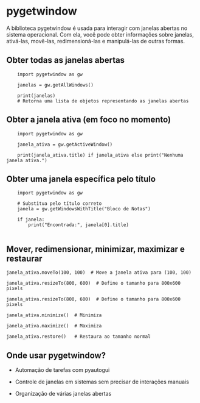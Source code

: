 # pygetwindow

A biblioteca pygetwindow é usada para interagir com janelas abertas no sistema operacional. Com ela, você pode obter informações sobre janelas, ativá-las, movê-las, redimensioná-las e manipulá-las de outras formas.

## Obter todas as janelas abertas

```
    import pygetwindow as gw

    janelas = gw.getAllWindows()

    print(janelas)  
    # Retorna uma lista de objetos representando as janelas abertas
```

## Obter a janela ativa (em foco no momento)

```
    import pygetwindow as gw

    janela_ativa = gw.getActiveWindow()
    
    print(janela_ativa.title) if janela_ativa else print("Nenhuma janela ativa.")

```

## Obter uma janela específica pelo título

```
    import pygetwindow as gw

    # Substitua pelo título correto
    janela = gw.getWindowsWithTitle("Bloco de Notas")  

    if janela:
        print("Encontrada:", janela[0].title)


```

## Mover, redimensionar, minimizar, maximizar e restaurar

```
janela_ativa.moveTo(100, 100)  # Move a janela ativa para (100, 100)

janela_ativa.resizeTo(800, 600)  # Define o tamanho para 800x600 pixels

janela_ativa.resizeTo(800, 600)  # Define o tamanho para 800x600 pixels

janela_ativa.minimize()  # Minimiza

janela_ativa.maximize()  # Maximiza

janela_ativa.restore()   # Restaura ao tamanho normal

```

## Onde usar pygetwindow?

* Automação de tarefas com pyautogui

* Controle de janelas em sistemas sem precisar de interações manuais

* Organização de várias janelas abertas








